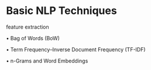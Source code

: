 # Basic NLP Techniques

feature extraction

• Bag of Words (BoW)

• Term Frequency–Inverse Document Frequency (TF-IDF)

• n-Grams and Word Embeddings
